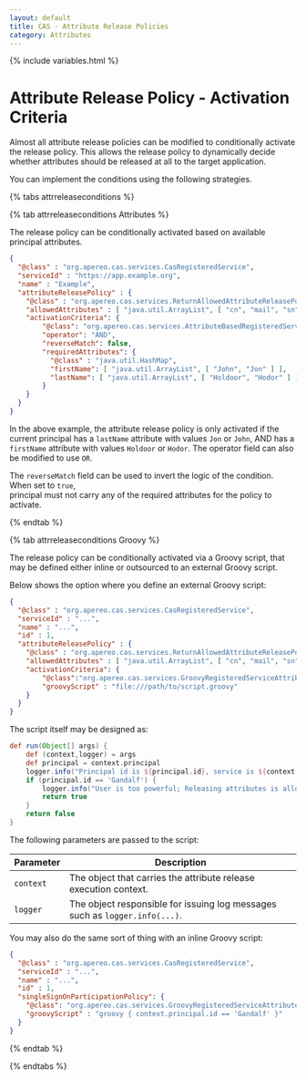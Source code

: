 ```yaml
---
layout: default
title: CAS - Attribute Release Policies
category: Attributes
---
```


{% include variables.html %}

# Attribute Release Policy - Activation Criteria

Almost all attribute release policies can be modified to conditionally activate the release policy. This allows the
release policy to dynamically decide whether attributes should be released at all to the target application.

You can implement the conditions using the following strategies.
        
{% tabs attrreleaseconditions %}

{% tab attrreleaseconditions Attributes %}

The release policy can be conditionally activated based on available principal attributes.

```json
{
  "@class" : "org.apereo.cas.services.CasRegisteredService",
  "serviceId" : "https://app.example.org",
  "name" : "Example",
  "attributeReleasePolicy" : {
    "@class" : "org.apereo.cas.services.ReturnAllowedAttributeReleasePolicy",
    "allowedAttributes" : [ "java.util.ArrayList", [ "cn", "mail", "sn" ] ],
    "activationCriteria": {
        "@class": "org.apereo.cas.services.AttributeBasedRegisteredServiceAttributeReleaseActivationCriteria",
        "operator": "AND",
        "reverseMatch": false,
        "requiredAttributes": {
          "@class" : "java.util.HashMap",
          "firstName": [ "java.util.ArrayList", [ "John", "Jon" ] ],
          "lastName": [ "java.util.ArrayList", [ "Holdoor", "Hodor" ] ]
        }
    }
  }
}
```

In the above example, the attribute release policy is only activated if the current 
principal has a `lastName` attribute with values `Jon` or `John`, AND has a `firstName` attribute 
with values `Holdoor` or `Hodor`. The operator field can also be modified to use `OR`.
    
The `reverseMatch` field can be used to invert the logic of the condition. When set to `true`,   
principal must not carry any of the required attributes for the policy to activate.

{% endtab %}

{% tab attrreleaseconditions Groovy %}

The release policy can be conditionally activated via a Groovy script, that may be defined either inline
or outsourced to an external Groovy script.

Below shows the option where you define an external Groovy script:

```json
{
  "@class" : "org.apereo.cas.services.CasRegisteredService",
  "serviceId" : "...",
  "name" : "...",
  "id" : 1,
  "attributeReleasePolicy" : {
    "@class" : "org.apereo.cas.services.ReturnAllowedAttributeReleasePolicy",
    "allowedAttributes" : [ "java.util.ArrayList", [ "cn", "mail", "sn" ] ],
    "activationCriteria": {
        "@class":"org.apereo.cas.services.GroovyRegisteredServiceAttributeReleaseActivationCriteria",
        "groovyScript" : "file:///path/to/script.groovy"
    }
  }
}
```

The script itself may be designed as:

```groovy
def run(Object[] args) {
    def (context,logger) = args
    def principal = context.principal
    logger.info("Principal id is ${principal.id}, service is ${context.service}")
    if (principal.id == 'Gandalf') {
        logger.info("User is too powerful; Releasing attributes is allowed")
        return true
    }
    return false
}
```

The following parameters are passed to the script:

| Parameter | Description                                                                 |
|-----------|-----------------------------------------------------------------------------|
| `context` | The object that carries the attribute release execution context.            |
| `logger`  | The object responsible for issuing log messages such as `logger.info(...)`. |


You may also do the same sort of thing with an inline Groovy script:

```json
{
  "@class" : "org.apereo.cas.services.CasRegisteredService",
  "serviceId" : "...",
  "name" : "...",
  "id" : 1,
  "singleSignOnParticipationPolicy": {
    "@class": "org.apereo.cas.services.GroovyRegisteredServiceAttributeReleaseActivationCriteria",
    "groovyScript" : "groovy { context.principal.id == 'Gandalf' }"
  }
}
```

{% endtab %}

{% endtabs %}


